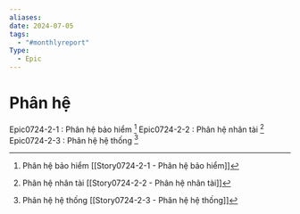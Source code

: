 ```yaml
---
aliases: 
date: 2024-07-05
tags:
  - "#monthlyreport"
Type:
  - Epic
---
```


# Phân hệ

Epic0724-2-1 :  Phân hệ bảo hiểm [^1]
Epic0724-2-2 : Phân hệ nhân tài [^2]
Epic0724-2-3 : Phân hệ hệ thống [^3]

[^1]: Phân hệ bảo hiểm [[Story0724-2-1 - Phân hệ bảo hiểm]]
[^2]: Phân hệ nhân tài [[Story0724-2-2 -  Phân hệ nhân tài]]
[^3]: Phân hệ hệ thống [[Story0724-2-3 -  Phân hệ hệ thống]]
